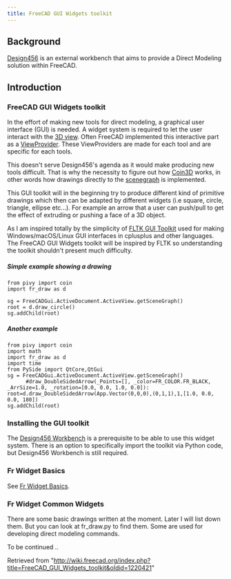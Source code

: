 ```yaml
---
title: FreeCAD GUI Widgets toolkit
---
```

## Background

[Design456](/Design456_Workbench "Design456 Workbench") is an external workbench that aims to provide a Direct Modeling solution within FreeCAD.

## Introduction

### FreeCAD GUI Widgets toolkit

In the effort of making new tools for direct modeling, a graphical user interface (GUI) is needed. A widget system is required to let the user interact with the [3D view](/3D_view "3D view"). Often FreeCAD implemented this interactive part as a [ViewProvider](/Viewprovider "Viewprovider"). These ViewProviders are made for each tool and are specific for each tools.

This doesn't serve Design456's agenda as it would make producing new tools difficult. That is why the necessity to figure out how [Coin3D](https://github.com/coin3d/coin/wiki) works, in other words how drawings directly to the [scenegraph](/Scenegraph "Scenegraph") is implemented.

This GUI toolkit will in the beginning try to produce different kind of primitive drawings which then can be adapted by different widgets (i.e square, circle, triangle, ellipse etc...). For example an arrow that a user can push/pull to get the effect of extruding or pushing a face of a 3D object.

As I am inspired totally by the simplicity of [FLTK GUI Toolkit](https://www.fltk.org/) used for making Windows/macOS/Linux GUI interfaces in cplusplus and other languages. The FreeCAD GUI Widgets toolkit will be inspired by FLTK so understanding the toolkit shouldn't present much difficulty.

##### Simple example showing a drawing

```
from pivy import coin
import fr_draw as d 

sg = FreeCADGui.ActiveDocument.ActiveView.getSceneGraph()
root = d.draw_circle()
sg.addChild(root)

```

##### Another example

```
from pivy import coin
import math
import fr_draw as d 
import time
from PySide import QtCore,QtGui
sg = FreeCADGui.ActiveDocument.ActiveView.getSceneGraph()
      #draw_DoubleSidedArrow(_Points=[], _color=FR_COLOR.FR_BLACK, _ArrSize=1.0, _rotation=[0.0, 0.0, 1.0, 0.0]):
root=d.draw_DoubleSidedArrow(App.Vector(0,0,0),(0,1,1),1,[1.0, 0.0, 0.0, 180])
sg.addChild(root)

```

### Installing the GUI toolkit

The [Design456 Workbench](/Design456_Workbench "Design456 Workbench") is a prerequisite to be able to use this widget system. There is an option to specifically import the toolkit via Python code, but Design456 Workbench is still required.

### Fr Widget Basics

See [Fr Widget Basics](/Fr_Widget_Basics "Fr Widget Basics").

### Fr Widget Common Widgets

There are some basic drawings written at the moment. Later I will list down them. But you can look at fr\_draw.py to find them. Some are used for developing direct modeling commands.

To be continued ..

Retrieved from "<http://wiki.freecad.org/index.php?title=FreeCAD_GUI_Widgets_toolkit&oldid=1220421>"